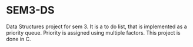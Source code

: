 # SEM3-DS
Data Structures project for sem 3. It is a to do list, that is implemented as a priority queue. Priority is assigned using multiple factors. This project is done in C.

